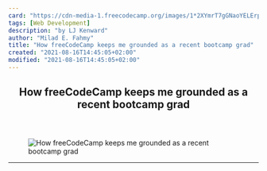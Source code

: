 ```yaml
---
card: "https://cdn-media-1.freecodecamp.org/images/1*2XYmrT7gGNaoYELErp7fGw.jpeg"
tags: [Web Development]
description: "by LJ Kenward"
author: "Milad E. Fahmy"
title: "How freeCodeCamp keeps me grounded as a recent bootcamp grad"
created: "2021-08-16T14:45:05+02:00"
modified: "2021-08-16T14:45:05+02:00"
---
```

<div class="site-wrapper">
<main id="site-main" class="site-main outer">
<div class="inner">
<article class="post-full post tag-web-development tag-programming tag-technology tag-community tag-life-lessons ">
<header class="post-full-header">
<h1 class="post-full-title">How freeCodeCamp keeps me grounded as a recent bootcamp grad</h1>
</header>
<figure class="post-full-image">
<picture>
<source media="(max-width: 700px)" sizes="1px" srcset="data:image/gif;base64,R0lGODlhAQABAIAAAAAAAP///yH5BAEAAAAALAAAAAABAAEAAAIBRAA7 1w">
<source media="(min-width: 701px)" sizes="(max-width: 800px) 400px,
(max-width: 1170px) 700px,
1400px" srcset="https://cdn-media-1.freecodecamp.org/images/1*2XYmrT7gGNaoYELErp7fGw.jpeg 300w,
https://cdn-media-1.freecodecamp.org/images/1*2XYmrT7gGNaoYELErp7fGw.jpeg 600w,
https://cdn-media-1.freecodecamp.org/images/1*2XYmrT7gGNaoYELErp7fGw.jpeg 1000w,
https://cdn-media-1.freecodecamp.org/images/1*2XYmrT7gGNaoYELErp7fGw.jpeg 2000w">
<img onerror="this.style.display='none'" src="https://cdn-media-1.freecodecamp.org/images/1*2XYmrT7gGNaoYELErp7fGw.jpeg" alt="How freeCodeCamp keeps me grounded as a recent bootcamp grad">
</picture>
</figure>
<section class="post-full-content">
<div class="post-content medium-migrated-article">
</div>
<hr>
</section>
</article>
</div>
</main>
</div>
<!-- Google Tag Manager (noscript) -->
<!-- End Google Tag Manager (noscript) -->
